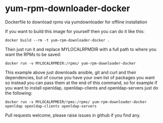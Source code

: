 # yum-rpm-downloader-docker
Dockerfile to download rpms via yumdownloader for offline installation

If you want to build this image for yourself then you can do it like this:

``docker build --rm -t yum-rpm-downloader-docker .``

Then just run it and replace MYLOCALRPMDIR with a full path to where you want the RPMs to be saved:

``docker run -v MYLOCALRPMDIR:/rpms/ yum-rpm-downloader-docker``

This example above just downloads ansible, git and curl and their dependencies, but of course you have your own list of packages you want so instead you can pass them at the end of this command, so for example if you want to install openldap, openldap-clients and openldap-servers just do the following:

``docker run -v MYLOCALRPMDIR/rpms:/rpms/ yum-rpm-downloader-docker openldap openldap-clients openldap-servers``

Pull requests welcome, please raise issues in github if you find any.
